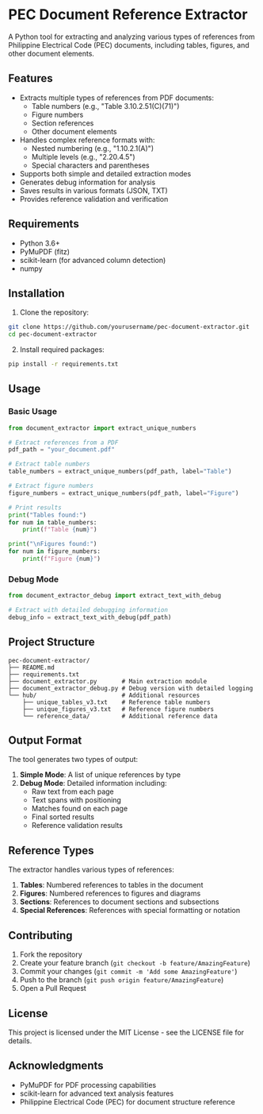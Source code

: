 # PEC Document Reference Extractor

A Python tool for extracting and analyzing various types of references from Philippine Electrical Code (PEC) documents, including tables, figures, and other document elements.

## Features

- Extracts multiple types of references from PDF documents:
  - Table numbers (e.g., "Table 3.10.2.51(C)(71)")
  - Figure numbers
  - Section references
  - Other document elements
- Handles complex reference formats with:
  - Nested numbering (e.g., "1.10.2.1(A)")
  - Multiple levels (e.g., "2.20.4.5")
  - Special characters and parentheses
- Supports both simple and detailed extraction modes
- Generates debug information for analysis
- Saves results in various formats (JSON, TXT)
- Provides reference validation and verification

## Requirements

- Python 3.6+
- PyMuPDF (fitz)
- scikit-learn (for advanced column detection)
- numpy

## Installation

1. Clone the repository:
```bash
git clone https://github.com/yourusername/pec-document-extractor.git
cd pec-document-extractor
```

2. Install required packages:
```bash
pip install -r requirements.txt
```

## Usage

### Basic Usage

```python
from document_extractor import extract_unique_numbers

# Extract references from a PDF
pdf_path = "your_document.pdf"

# Extract table numbers
table_numbers = extract_unique_numbers(pdf_path, label="Table")

# Extract figure numbers
figure_numbers = extract_unique_numbers(pdf_path, label="Figure")

# Print results
print("Tables found:")
for num in table_numbers:
    print(f"Table {num}")

print("\nFigures found:")
for num in figure_numbers:
    print(f"Figure {num}")
```

### Debug Mode

```python
from document_extractor_debug import extract_text_with_debug

# Extract with detailed debugging information
debug_info = extract_text_with_debug(pdf_path)
```

## Project Structure

```
pec-document-extractor/
├── README.md
├── requirements.txt
├── document_extractor.py       # Main extraction module
├── document_extractor_debug.py # Debug version with detailed logging
└── hub/                        # Additional resources
    ├── unique_tables_v3.txt    # Reference table numbers
    ├── unique_figures_v3.txt   # Reference figure numbers
    └── reference_data/         # Additional reference data
```

## Output Format

The tool generates two types of output:

1. **Simple Mode**: A list of unique references by type
2. **Debug Mode**: Detailed information including:
   - Raw text from each page
   - Text spans with positioning
   - Matches found on each page
   - Final sorted results
   - Reference validation results

## Reference Types

The extractor handles various types of references:

1. **Tables**: Numbered references to tables in the document
2. **Figures**: Numbered references to figures and diagrams
3. **Sections**: References to document sections and subsections
4. **Special References**: References with special formatting or notation

## Contributing

1. Fork the repository
2. Create your feature branch (`git checkout -b feature/AmazingFeature`)
3. Commit your changes (`git commit -m 'Add some AmazingFeature'`)
4. Push to the branch (`git push origin feature/AmazingFeature`)
5. Open a Pull Request

## License

This project is licensed under the MIT License - see the LICENSE file for details.

## Acknowledgments

- PyMuPDF for PDF processing capabilities
- scikit-learn for advanced text analysis features
- Philippine Electrical Code (PEC) for document structure reference 